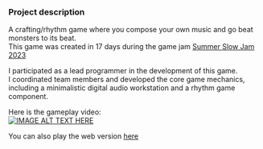 ### Project description

A crafting/rhythm game where you compose your own music and go beat monsters to its beat.\
This game was created in 17 days during the game jam [Summer Slow Jam 2023](https://itch.io/jam/ssjcrafting)

I participated as a lead programmer in the development of this game.\
I coordinated team members and developed the core game mechanics, including a minimalistic digital audio workstation and a rhythm game component.

Here is the gameplay video:\
[![IMAGE ALT TEXT HERE](http://img.youtube.com/vi/fPZf_1fDeAg/maxresdefault.jpg)](http://www.youtube.com/watch?v=fPZf_1fDeAgw)

You can also play the web version [here](https://toxazol.itch.io/musician-of-the-flying-archipelago)
